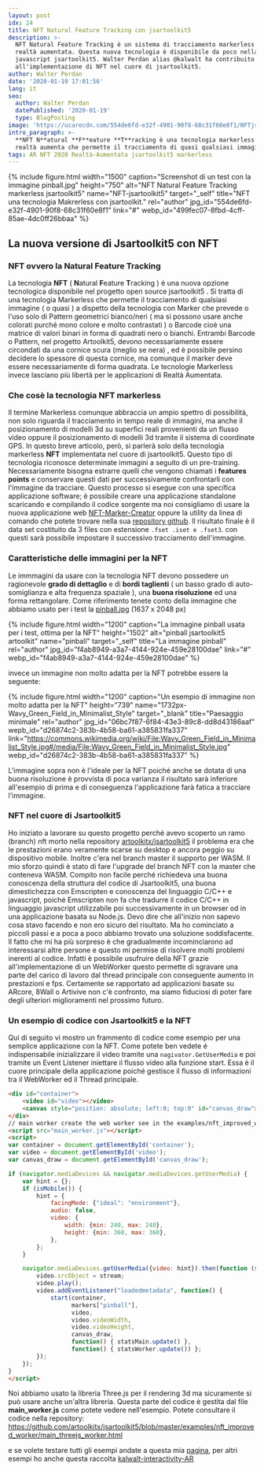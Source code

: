 ```yaml
---
layout: post
idx: 24
title: NFT Natural Feature Tracking con jsartoolkit5
description: >-
  NFT Natural Feature Tracking è un sistema di tracciamento markerless per la
  realtà aumentata. Questa nuova tecnologia è disponibile da poco nella libreria
  javascript jsartoolkit5. Walter Perdan alias @kalwalt ha contribuito
  all'implementazione di NFT nel cuore di jsartoolkit5.
author: Walter Perdan
date: '2020-01-19 17:01:56'
lang: it
seo:
  author: Walter Perdan
  datePublished: '2020-01-19'
  type: BlogPosting
image: 'https://ucarecdn.com/554de6fd-e32f-4901-90f8-68c31f60e8f1/NFTjsartoolkit5.jpeg'
intro_paragraph: >-
  **NFT N**atural **F**eature **T**racking è una tecnologia markerless per la
  realtà aumenta che permette il tracciamento di quasi qualsiasi immagine.
tags: AR NFT 2020 Realtà-Aumentata jsartoolkit5 markerless
---
```

{% include figure.html width="1500" caption="Screenshot di un test con la immagine pinball.jpg" height="750" alt="NFT Natural Feature Tracking markerless jsartoolkit5" name="NFT-jsartoolkit5" target="_self" title="NFT una tecnologia Makrerless con jsartoolkit." rel="author" jpg_id="554de6fd-e32f-4901-90f8-68c31f60e8f1" link="#" webp_id="499fec07-8fbd-4cff-85ae-4dc0ff26bbaa" %}

## La nuova versione di Jsartoolkit5 con NFT

### NFT ovvero la Natural Feature Tracking

La tecnologia **NFT** ( **N**atural **F**eature **T**racking ) è una nuova opzione tecnologica disponibile nel progetto open source jsartoolkit5 . Si tratta di una tecnologia Markerless che permette il tracciamento di qualsiasi immagine ( o quasi ) a dispetto della tecnologia con Marker che prevede o l'uso solo di Pattern geometrici bianco/neri ( ma si possono usare anche colorati purché mono colore e molto contrastati ) o Barcode cioè una matrice di valori binari in forma di quadrati nero o bianchi. Entrambi Barcode o Pattern, nel progetto Artoolkit5, devono necessariamente essere circondati da una cornice scura (meglio se nera) , ed è possibile persino decidere lo spessore di questa cornice, ma comunque il marker deve essere necessariamente di forma quadrata. Le tecnologie Markerless invece lasciano più libertà per le applicazioni di Realtà Aumentata. 

### Che cosè la tecnologia NFT markerless

Il termine Markerless comunque abbraccia un ampio spettro di possibilità, non solo riguarda il tracciamento in tempo reale di immagini, ma anche il posizionamento di modelli 3d su superfici reali provenienti da un flusso video oppure il posizionamento di modelli 3d tramite il sistema di coordinate GPS. In questo breve articolo, però, si parlerà solo della tecnologia markerless **NFT** implementata nel cuore di jsartoolkit5.  Questo tipo di tecnologia riconosce determinate immagini a seguito di un pre-training. Necessariamente bisogna estrarre quelli che vengono chiamati i **features points** e conservare questi dati per successivamente confrontarli con l'immagine da tracciare. Questo processo si esegue con una specifica applicazione software; è possibile creare una applicazione standalone scaricando e compilando il codice sorgente ma noi consigliamo di usare la nuova applicazione web [NFT-Marker-Creator](https://carnaux.github.io/NFT-Marker-Creator/) oppure la utility da linea di comando che potete trovare nella sua [repository github](https://github.com/Carnaux/NFT-Marker-Creator). Il risultato finale è il data set costituito da 3 files con estensione `.fset .iset e .fset3`. con questi sarà possibile impostare il successivo tracciamento dell'immagine.

### Caratteristiche delle immagini per la NFT

Le immmagini da usare con la tecnologia NFT devono possedere un ragionevole **grado di dettaglio** e di **bordi taglienti** ( un basso grado di auto-somiglianza e alta frequenza spaziale ), una **buona risoluzione** ed una forma rettangolare. Come riferimento tenete conto della immagine che abbiamo usato per i test la [pinball.jpg](https://github.com/artoolkitx/artoolkit5/blob/master/doc/Marker%20images/pinball.jpg) (1637 x 2048 px)

{% include figure.html width="1200" caption="La immagine pinball usata per i test, ottima per  la NFT" height="1502" alt="pinball jsartoolkit5 artoolkit" name="pinball" target="_self" title="La immagine pinball" rel="author" jpg_id="f4ab8949-a3a7-4144-924e-459e28100dae" link="#" webp_id="f4ab8949-a3a7-4144-924e-459e28100dae" %}

invece un immagine non molto adatta per la NFT potrebbe essere la seguente:

{% include figure.html width="1200" caption="Un esempio di immagine non molto adatta per la NFT" height="739" name="1732px-Wavy_Green_Field_in_Minimalist_Style" target="_blank" title="Paesaggio minimale" rel="author" jpg_id="06bc7f87-6f84-43e3-89c8-dd8d43186aaf" wepb_id="d26874c2-383b-4b58-ba61-a385831fa337" link="https://commons.wikimedia.org/wiki/File:Wavy_Green_Field_in_Minimalist_Style.jpg#/media/File:Wavy_Green_Field_in_Minimalist_Style.jpg" webp_id="d26874c2-383b-4b58-ba61-a385831fa337" %}

L'immagine sopra non è l'ideale per la NFT poiché anche se dotata di una buona risoluzione è provvista di poca varianza il risultato sarà inferiore all'esempio di prima e di conseguenza l'applicazione farà fatica a tracciare l'immagine.

### NFT nel cuore di Jsartoolkit5

Ho iniziato a lavorare su questo progetto perché avevo scoperto un ramo (branch) nft morto nella repository [artoolkitx/jsartoolkit5](https://github.com/artoolkitx/jsartoolkit5) il problema era che le prestazioni erano veramente scarse su desktop e ancora peggio su dispositivo mobile. Inoltre c'era nel branch master il supporto per WASM. Il mio sforzo quindi è stato di fare l'upgrade del branch NFT con la master che conteneva WASM. Compito non facile perché richiedeva una buona conoscenza della struttura del codice di Jsartoolkit5, una buona dimestichezza con Emscripten e conoscenza del linguaggio C/C++ e javascript, poiché Emscripten non fa che tradurre il codice C/C++ in linguaggio javascript utilizzabile poi successivamente in un browser od in una applicazione basata su Node.js. Devo dire che all'inizio non sapevo cosa stavo facendo e non ero sicuro del risultato. Ma ho cominciato a piccoli passi e a poca a poco abbiamo trovato una soluzione soddisfacente.  Il fatto che mi ha più sorpreso è che gradualmente incominciarono ad interessarsi altre persone e questo mi permise di risolvere molti problemi inerenti al codice. Infatti è possibile usufruire della NFT grazie all'implementazione di un WebWorker questo permette di sgravare una parte del carico di lavoro dal thread principale con conseguente aumento in prestazioni e fps. Certamente se rapportato ad applicazioni basate su ARcore, 8Wall o Artivive  non c'è confronto, ma siamo fiduciosi di poter fare degli ulteriori miglioramenti nel prossimo futuro.

### Un esempio di codice con Jsartoolkit5 e la NFT

Qui di seguito vi mostro un frammento di codice come esempio per una semplice applicazione con la NFT. Come potete ben vedete é indispensabile inizializzare il video tramite una `nagivator.GetUserMedia` e poi tramite un Event Listener iniettare il flusso video alla funzione start. Essa è il cuore principale della applicazione poiché gestisce il flusso di informazioni tra il WebWorker ed il Thread principale. 

```html
<div id="container">
    <video id="video"></video>
    <canvas style="position: absolute; left:0; top:0" id="canvas_draw"></canvas>
</div>
// main worker create the web worker see in the examples/nft_improved_worker for details
<script src="main_worker.js"></script>
<script>
var container = document.getElementById('container');
var video = document.getElementById('video');
var canvas_draw = document.getElementById('canvas_draw');

if (navigator.mediaDevices && navigator.mediaDevices.getUserMedia) {
    var hint = {};
    if (isMobile()) {
        hint = {
            facingMode: {"ideal": "environment"},
            audio: false,
            video: {
                width: {min: 240, max: 240},
                height: {min: 360, max: 360},
            },
        };
    }

    navigator.mediaDevices.getUserMedia({video: hint}).then(function (stream) {
        video.srcObject = stream;
        video.play();
        video.addEventListener("loadedmetadata", function() {
            start(container, 
                  markers["pinball"], 
                  video, 
                  video.videoWidth, 
                  video.videoHeight, 
                  canvas_draw, 
                  function() { statsMain.update() }, 
                  function() { statsWorker.update()) };
        });
    });
}
</script>
```

Noi abbiamo usato la libreria Three.js per il rendering 3d ma sicuramente si può usare anche un'altra libreria. Questa parte del codice è gestita dal file **main_worker.js** come potete vedere nell'esempio. Potete consultare il codice nella repository: <https://github.com/artoolkitx/jsartoolkit5/blob/master/examples/nft_improved_worker/main_threejs_worker.html>

e se volete testare tutti gli esempi andate a questa mia [pagina](https://kalwalt.github.io/jsartoolkit5/examples/), per altri esempi  ho anche questa raccolta [kalwalt-interactivity-AR](https://github.com/kalwalt/kalwalt-interactivity-AR)
